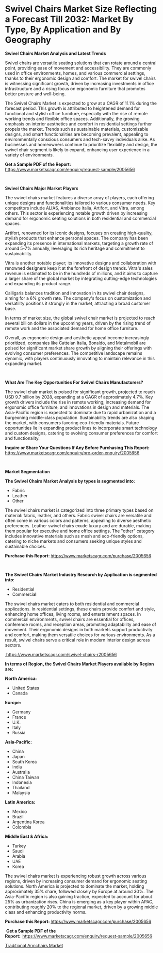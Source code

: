 <p><h1>Swivel Chairs Market Size Reflecting a Forecast Till 2032: Market By Type, By Application and By Geography</h1></p><p><strong>Swivel Chairs Market Analysis and Latest Trends</strong></p>
<p><p>Swivel chairs are versatile seating solutions that can rotate around a central point, providing ease of movement and accessibility. They are commonly used in office environments, homes, and various commercial settings, thanks to their ergonomic design and comfort. The market for swivel chairs is witnessing significant growth, driven by increasing investments in office infrastructure and a rising focus on ergonomic furniture that promotes better posture and well-being.</p><p>The Swivel Chairs Market is expected to grow at a CAGR of 11.1% during the forecast period. This growth is attributed to heightened demand for functional and stylish office furniture, especially with the rise of remote working trends and flexible office spaces. Additionally, the growing emphasis on interior aesthetics and comfort in residential settings further propels the market. Trends such as sustainable materials, customizable designs, and smart functionalities are becoming prevalent, appealing to environmentally conscious consumers and tech-savvy individuals alike. As businesses and homeowners continue to prioritize flexibility and design, the swivel chair segment is likely to expand, enhancing user experience in a variety of environments.</p></p>
<p><strong>Get a Sample PDF of the Report:&nbsp;</strong> <a href="https://www.marketscagr.com/enquiry/request-sample/2005656?utm_campaign=2176&utm_medium=2&utm_source=Github&utm_content=ia&utm_term=05042025&utm_id=swivel-chairs">https://www.marketscagr.com/enquiry/request-sample/2005656</a></p>
<p>&nbsp;</p>
<p><strong>Swivel Chairs Major Market Players</strong></p>
<p><p>The swivel chairs market features a diverse array of players, each offering unique designs and functionalities tailored to various consumer needs. Key competitors include ALIAS, Ambiance Italia, Artifort, and Vitra, among others. This sector is experiencing notable growth driven by increasing demand for ergonomic seating solutions in both residential and commercial spaces.</p><p>Artifort, renowned for its iconic designs, focuses on creating high-quality, stylish products that enhance personal spaces. The company has been expanding its presence in international markets, targeting a growth rate of around 5-7% annually, leveraging its rich heritage and commitment to sustainability.</p><p>Vitra is another notable player; its innovative designs and collaboration with renowned designers keep it at the forefront of design trends. Vitra's sales revenue is estimated to be in the hundreds of millions, and it aims to capture a larger share of the global market by integrating cutting-edge technologies and expanding its product range.</p><p>Calligaris balances tradition and innovation in its swivel chair designs, aiming for a 6% growth rate. The company's focus on customization and versatility positions it strongly in the market, attracting a broad customer base.</p><p>In terms of market size, the global swivel chair market is projected to reach several billion dollars in the upcoming years, driven by the rising trend of remote work and the associated demand for home office furniture.</p><p>Overall, as ergonomic design and aesthetic appeal become increasingly prioritized, companies like Cattelan Italia, Bonaldo, and Metalmobil are poised for significant market share growth by aligning their offerings with evolving consumer preferences. The competitive landscape remains dynamic, with players continuously innovating to maintain relevance in this expanding market.</p></p>
<p>&nbsp;</p>
<p><strong>What Are The Key Opportunities For Swivel Chairs Manufacturers?</strong></p>
<p><p>The swivel chair market is poised for significant growth, projected to reach USD 9.7 billion by 2028, expanding at a CAGR of approximately 4.7%. Key growth drivers include the rise in remote working, increasing demand for ergonomic office furniture, and innovations in design and materials. The Asia-Pacific region is expected to dominate due to rapid urbanization and a burgeoning middle-class population. Sustainability trends are also shaping the market, with consumers favoring eco-friendly materials. Future opportunities lie in expanding product lines to incorporate smart technology and custom designs, catering to evolving consumer preferences for comfort and functionality.</p></p>
<p><strong>Inquire or Share Your Questions If Any Before Purchasing This Report:</strong> <a href="https://www.marketscagr.com/enquiry/pre-order-enquiry/2005656?utm_campaign=2176&utm_medium=2&utm_source=Github&utm_content=ia&utm_term=05042025&utm_id=swivel-chairs">https://www.marketscagr.com/enquiry/pre-order-enquiry/2005656</a></p>
<p>&nbsp;</p>
<p><strong>Market Segmentation</strong></p>
<p><strong>The Swivel Chairs Market Analysis by types is segmented into:</strong></p>
<p><ul><li>Fabric</li><li>Leather</li><li>Other</li></ul></p>
<p><p>The swivel chairs market is categorized into three primary types based on material: fabric, leather, and others. Fabric swivel chairs are versatile and often come in various colors and patterns, appealing to diverse aesthetic preferences. Leather swivel chairs exude luxury and are durable, making them popular for executive and home office settings. The "other" category includes innovative materials such as mesh and eco-friendly options, catering to niche markets and consumers seeking unique styles and sustainable choices.</p></p>
<p><strong>Purchase this Report:&nbsp;</strong><a href="https://www.marketscagr.com/purchase/2005656?utm_campaign=2176&utm_medium=2&utm_source=Github&utm_content=ia&utm_term=05042025&utm_id=swivel-chairs">https://www.marketscagr.com/purchase/2005656</a></p>
<p>&nbsp;</p>
<p><strong>The Swivel Chairs Market Industry Research by Application is segmented into:</strong></p>
<p><ul><li>Residential</li><li>Commercial</li></ul></p>
<p><p>The swivel chairs market caters to both residential and commercial applications. In residential settings, these chairs provide comfort and style, enhancing home offices, living rooms, and entertainment spaces. In commercial environments, swivel chairs are essential for offices, conference rooms, and reception areas, promoting adaptability and ease of movement. Their ergonomic designs in both markets support productivity and comfort, making them versatile choices for various environments. As a result, swivel chairs serve a critical role in modern interior design across sectors.</p></p>
<p><a href="https://www.marketscagr.com/swivel-chairs-r2005656?utm_campaign=2176&utm_medium=2&utm_source=Github&utm_content=ia&utm_term=05042025&utm_id=swivel-chairs">&nbsp;https://www.marketscagr.com/swivel-chairs-r2005656</a></p>
<p><strong>In terms of Region, the Swivel Chairs Market Players available by Region are:</strong></p>
<p>
    <p> <strong> North America: </strong>
        <ul>
            <li>United States</li>
            <li>Canada</li>
        </ul>
        </p> 
    <p> <strong> Europe: </strong>
        <ul>
            <li>Germany</li>
            <li>France</li>
            <li>U.K.</li>
            <li>Italy</li>
            <li>Russia</li>
        </ul>
        </p> 
    <p> <strong> Asia-Pacific: </strong>
        <ul>
            <li>China</li>
            <li>Japan</li>
            <li>South Korea</li>
            <li>India</li>
            <li>Australia</li>
            <li>China Taiwan</li>
            <li>Indonesia</li>
            <li>Thailand</li>
            <li>Malaysia</li>
        </ul>
        </p> 
    <p> <strong> Latin America: </strong>
        <ul>
            <li>Mexico</li>
            <li>Brazil</li>
            <li>Argentina Korea</li>
            <li>Colombia</li>
        </ul>
        </p> 
    <p> <strong> Middle East & Africa: </strong>
        <ul>
            <li>Turkey</li>
            <li>Saudi</li>
            <li>Arabia</li>
            <li>UAE</li>
            <li>Korea</li>
        </ul>
    </p>
    </p>
<p><p>The swivel chairs market is experiencing robust growth across various regions, driven by increasing consumer demand for ergonomic seating solutions. North America is projected to dominate the market, holding approximately 35% share, followed closely by Europe at around 30%. The Asia-Pacific region is also gaining traction, expected to account for about 25% as urbanization rises. China is emerging as a key player within APAC, contributing roughly 20% to the regional market, driven by a growing middle class and enhancing productivity norms.</p></p>
<p><strong>Purchase this Report: </strong><a href="https://www.marketscagr.com/purchase/2005656?utm_campaign=2176&utm_medium=2&utm_source=Github&utm_content=ia&utm_term=05042025&utm_id=swivel-chairs">https://www.marketscagr.com/purchase/2005656</a></p>
<p>&nbsp;<strong>Get a Sample PDF of the Report:&nbsp;&nbsp;</strong><a href="https://www.marketscagr.com/enquiry/request-sample/2005656?utm_campaign=2176&utm_medium=2&utm_source=Github&utm_content=ia&utm_term=05042025&utm_id=swivel-chairs">https://www.marketscagr.com/enquiry/request-sample/2005656</a></p>
<p><strong></strong></p>
<p><p><a href="https://github.com/elizabethdagraca/Market-Research-Report-List-5/blob/main/traditional-armchairs-market.md?utm_campaign=2176&utm_medium=2&utm_source=Github&utm_content=ia&utm_term=05042025&utm_id=swivel-chairs">Traditional Armchairs Market</a></p></p>